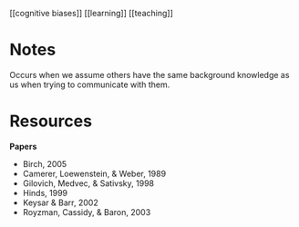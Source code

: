 [[cognitive biases]]
[[learning]]
[[teaching]]

# Notes
 Occurs when we assume others have the same background knowledge as us when trying to communicate with them.
 
# Resources
**Papers**
- Birch,  2005
- Camerer,  Loewenstein,  &  Weber,  1989
- Gilovich,  Medvec,  & Sativsky,  1998
- Hinds,  1999
- Keysar  &  Barr,  2002
- Royzman, Cassidy,  &  Baron,  2003